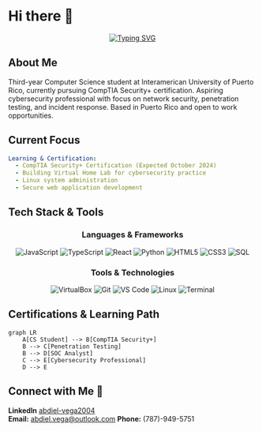 # Hi there 👋 

<div align="center">
  
[![Typing SVG](https://readme-typing-svg.herokuapp.com?font=Fira+Code&weight=500&size=24&pause=1000&color=00D9FF&center=true&vCenter=true&width=600&lines=CS+Student+%7C+Future+SOC+Analyst;Cybersecurity+Enthusiast;CompTIA+Security%2B+in+Progress)](https://git.io/typing-svg)

</div>

## About Me

Third-year Computer Science student at Interamerican University of Puerto Rico, currently pursuing CompTIA Security+ certification. Aspiring cybersecurity professional with focus on network security, penetration testing, and incident response. Based in Puerto Rico and open to work opportunities.

## Current Focus

```yaml
Learning & Certification:
  - CompTIA Security+ Certification (Expected October 2024)
  - Building Virtual Home Lab for cybersecurity practice
  - Linux system administration
  - Secure web application development
```

## Tech Stack & Tools

<div align="center">

### Languages & Frameworks
![JavaScript](https://img.shields.io/badge/JavaScript-F7DF1E?style=for-the-badge&logo=javascript&logoColor=black)
![TypeScript](https://img.shields.io/badge/TypeScript-007ACC?style=for-the-badge&logo=typescript&logoColor=white)
![React](https://img.shields.io/badge/React-61DAFB?style=for-the-badge&logo=react&logoColor=black)
![Python](https://img.shields.io/badge/Python-3776AB?style=for-the-badge&logo=python&logoColor=white)
![HTML5](https://img.shields.io/badge/HTML5-E34F26?style=for-the-badge&logo=html5&logoColor=white)
![CSS3](https://img.shields.io/badge/CSS3-1572B6?style=for-the-badge&logo=css3&logoColor=white)
![SQL](https://img.shields.io/badge/SQL-336791?style=for-the-badge&logo=postgresql&logoColor=white)

### Tools & Technologies
![VirtualBox](https://img.shields.io/badge/VirtualBox-183A61?style=for-the-badge&logo=virtualbox&logoColor=white)
![Git](https://img.shields.io/badge/Git-F05032?style=for-the-badge&logo=git&logoColor=white)
![VS Code](https://img.shields.io/badge/VS%20Code-007ACC?style=for-the-badge&logo=visual-studio-code&logoColor=white)
![Linux](https://img.shields.io/badge/Linux-FCC624?style=for-the-badge&logo=linux&logoColor=black)
![Terminal](https://img.shields.io/badge/Terminal-000000?style=for-the-badge&logo=gnome-terminal&logoColor=white)

</div>

## Certifications & Learning Path

```mermaid
graph LR
    A[CS Student] --> B[CompTIA Security+]
    B --> C[Penetration Testing]
    B --> D[SOC Analyst]
    C --> E[Cybersecurity Professional]
    D --> E
```

## Connect with Me 🤝

<div align="left">

**LinkedIn** [abdiel-vega2004](https://www.linkedin.com/in/abdiel-vega2004)  
**Email:** abdiel.vega@outlook.com
**Phone:** (787)-949-5751

</div>
